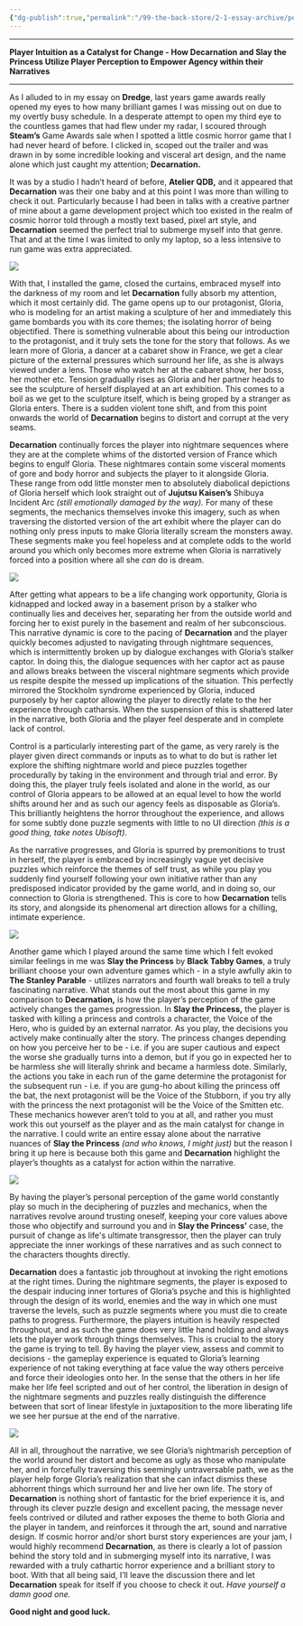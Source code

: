 ```yaml
---
{"dg-publish":true,"permalink":"/99-the-back-store/2-1-essay-archive/personal/player-intuition-as-a-catalyst-for-change-how-decarnation-and-slay-the-princess-utilize-player-perception-to-empower-agency-within-their-narratives/","created":"2025-07-03T13:21:00.431+02:00","updated":"2025-07-03T13:21:42.786+02:00"}
---
```


- - - 
**Player Intuition as a Catalyst for Change - How Decarnation and Slay the Princess Utilize Player Perception to Empower Agency within their Narratives**
- - - 

As I alluded to in my essay on **Dredge**, last years game awards really opened my eyes to how many brilliant games I was missing out on due to my overtly busy schedule. In a desperate attempt to open my third eye to the countless games that had flew under my radar, I scoured through **Steam’s** Game Awards sale when I spotted a little cosmic horror game that I had never heard of before. I clicked in, scoped out the trailer and was drawn in by some incredible looking and visceral art design, and the name alone which just caught my attention; **Decarnation.** 

It was by a studio I hadn’t heard of before, **Atelier QDB,** and it appeared that **Decarnation** was their one baby and at this point I was more than willing to check it out. Particularly because I had been in talks with a creative partner of mine about a game development project which too existed in the realm of cosmic horror told through a mostly text based, pixel art style, and **Decarnation** seemed the perfect trial to submerge myself into that genre. That and at the time I was limited to only my laptop, so a less intensive to run game was extra appreciated.

![](https://loranlounge.files.wordpress.com/2024/03/image.png?w=1024)

With that, I installed the game, closed the curtains, embraced myself into the darkness of my room and let **Decarnation** fully absorb my attention, which it most certainly did. The game opens up to our protagonist, Gloria, who is modeling for an artist making a sculpture of her and immediately this game bombards you with its core themes; the isolating horror of being objectified. There is something vulnerable about this being our introduction to the protagonist, and it truly sets the tone for the story that follows. As we learn more of Gloria, a dancer at a cabaret show in France, we get a clear picture of the external pressures which surround her life, as she is always viewed under a lens. Those who watch her at the cabaret show, her boss, her mother etc. Tension gradually rises as Gloria and her partner heads to see the sculpture of herself displayed at an art exhibition. This comes to a boil as we get to the sculpture itself, which is being groped by a stranger as Gloria enters. There is a sudden violent tone shift, and from this point onwards the world of **Decarnation** begins to distort and corrupt at the very seams.

**Decarnation** continually forces the player into nightmare sequences where they are at the complete whims of the distorted version of France which begins to engulf Gloria. These nightmares contain some visceral moments of gore and body horror and subjects the player to it alongside Gloria. These range from odd little monster men to absolutely diabolical depictions of Gloria herself which look straight out of **Jujutsu Kaisen’s** Shibuya Incident Arc _(still emotionally damaged by the way)._ For many of these segments, the mechanics themselves invoke this imagery, such as when traversing the distorted version of the art exhibit where the player can do nothing only press inputs to make Gloria literally scream the monsters away. These segments make you feel hopeless and at complete odds to the world around you which only becomes more extreme when Gloria is narratively forced into a position where all she _can_ do is dream.

![](https://loranlounge.files.wordpress.com/2024/03/image-1.png?w=1024)

After getting what appears to be a life changing work opportunity, Gloria is kidnapped and locked away in a basement prison by a stalker who continually lies and deceives her, separating her from the outside world and forcing her to exist purely in the basement and realm of her subconscious. This narrative dynamic is core to the pacing of **Decarnation** and the player quickly becomes adjusted to navigating through nightmare sequences, which is intermittently broken up by dialogue exchanges with Gloria’s stalker captor. In doing this, the dialogue sequences with her captor act as pause and allows breaks between the visceral nightmare segments which provide us respite despite the messed up implications of the situation. This perfectly mirrored the Stockholm syndrome experienced by Gloria, induced purposely by her captor allowing the player to directly relate to the her experience through catharsis. When the suspension of this is shattered later in the narrative, both Gloria and the player feel desperate and in complete lack of control.

Control is a particularly interesting part of the game, as very rarely is the player given direct commands or inputs as to what to do but is rather let explore the shifting nightmare world and piece puzzles together procedurally by taking in the environment and through trial and error. By doing this, the player truly feels isolated and alone in the world, as our control of Gloria appears to be allowed at an equal level to how the world shifts around her and as such our agency feels as disposable as Gloria’s. This brilliantly heightens the horror throughout the experience, and allows for some subtly done puzzle segments with little to no UI direction _(this is a good thing, take notes Ubisoft)_.

As the narrative progresses, and Gloria is spurred by premonitions to trust in herself, the player is embraced by increasingly vague yet decisive puzzles which reinforce the themes of self trust, as while you play you suddenly find yourself following your own initiative rather than any predisposed indicator provided by the game world, and in doing so, our connection to Gloria is strengthened. This is core to how **Decarnation** tells its story, and alongside its phenomenal art direction allows for a chilling, intimate experience. 

![](https://loranlounge.files.wordpress.com/2024/03/image-2.png?w=1024)

Another game which I played around the same time which I felt evoked similar feelings in me was **Slay the Princess** by **Black Tabby Games**, a truly brilliant choose your own adventure games which - in a style awfully akin to **The Stanley Parable** - utilizes narrators and fourth wall breaks to tell a truly fascinating narrative. What stands out the most about this game in my comparison to **Decarnation,** is how the player’s perception of the game actively changes the games progression. In **Slay the Princess,** the player is tasked with killing a princess and controls a character, the Voice of the Hero, who is guided by an external narrator. As you play, the decisions you actively make continually alter the story. The princess changes depending on how you perceive her to be - i.e. if you are super cautious and expect the worse she gradually turns into a demon, but if you go in expected her to be harmless she will literally shrink and became a harmless dote. Similarly, the actions you take in each run of the game determine the protagonist for the subsequent run - i.e. if you are gung-ho about killing the princess off the bat, the next protagonist will be the Voice of the Stubborn, if you try ally with the princess the next protagonist will be the Voice of the Smitten etc. These mechanics however aren’t told to you at all, and rather you must work this out yourself as the player and as the main catalyst for change in the narrative. I could write an entire essay alone about the narrative nuances of **Slay the Princess** _(and who knows, I might just)_ but the reason I bring it up here is because both this game and **Decarnation** highlight the player’s thoughts as a catalyst for action within the narrative.

![](https://loranlounge.files.wordpress.com/2024/03/image-3.png?w=1024)

By having the player’s personal perception of the game world constantly play so much in the deciphering of puzzles and mechanics, when the narratives revolve around trusting oneself, keeping your core values above those who objectify and surround you and in **Slay the Princess’** case, the pursuit of change as life's ultimate transgressor, then the player can truly appreciate the inner workings of these narratives and as such connect to the characters thoughts directly. 

**Decarnation** does a fantastic job throughout at invoking the right emotions at the right times. During the nightmare segments, the player is exposed to the despair inducing inner tortures of Gloria’s psyche and this is highlighted through the design of its world, enemies and the way in which one must traverse the levels, such as puzzle segments where you must die to create paths to progress. Furthermore, the players intuition is heavily respected throughout, and as such the game does very little hand holding and always lets the player work through things themselves. This is crucial to the story the game is trying to tell. By having the player view, assess and commit to decisions - the gameplay experience is equated to Gloria’s learning experience of not taking everything at face value the way others perceive and force their ideologies onto her. In the sense that the others in her life make her life feel scripted and out of her control, the liberation in design of the nightmare segments and puzzles really distinguish the difference between that sort of linear lifestyle in juxtaposition to the more liberating life we see her pursue at the end of the narrative. 

![](https://loranlounge.files.wordpress.com/2024/03/image-4.png?w=1024)

All in all, throughout the narrative, we see Gloria’s nightmarish perception of the world around her distort and become as ugly as those who manipulate her, and in forcefully traversing this seemingly untraversable path, we as the player help forge Gloria’s realization that she can infact dismiss these abhorrent things which surround her and live her own life. The story of **Decarnation** is nothing short of fantastic for the brief experience it is, and through its clever puzzle design and excellent pacing, the message never feels contrived or diluted and rather exposes the theme to both Gloria and the player in tandem, and reinforces it through the art, sound and narrative design. If cosmic horror and/or short burst story experiences are your jam, I would highly recommend **Decarnation**, as there is clearly a lot of passion behind the story told and in submerging myself into its narrative, I was rewarded with a truly cathartic horror experience and a brilliant story to boot. With that all being said, I’ll leave the discussion there and let **Decarnation** speak for itself if you choose to check it out. _Have yourself a damn good one._

**Good night and good luck.**